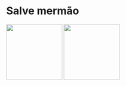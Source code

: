 # Salve mermão

<div style="display: inline_block">
    <img height="150em" src="https://github-readme-stats.vercel.app/api/top-langs/?username=Frm2003&layout=compact&theme=github_dark&border_radius=5&hide_border=true">
    <img height="150em" src="https://github-readme-stats.vercel.app/api?username=Frm2003&layout=compact&theme=github_dark&border_radius=5&hide_border=true">
</div>

<!--
# tecnologias mais utilizadas

<div style="display: inline_block">
    <img height="40em" src="https://cdn.jsdelivr.net/gh/devicons/devicon/icons/html5/html5-original.svg" />
    <img height="40em" src="https://cdn.jsdelivr.net/gh/devicons/devicon/icons/css3/css3-original.svg" />
    <img height="40em" src="https://cdn.jsdelivr.net/gh/devicons/devicon/icons/javascript/javascript-original.svg" />
</div>
--:
